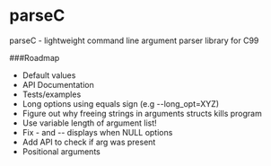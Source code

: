 # parseC
parseC - lightweight command line argument parser library for C99

###Roadmap
* Default values
* API Documentation
* Tests/examples
* Long options using equals sign (e.g --long_opt=XYZ)
* Figure out why freeing strings in arguments structs kills program
* Use variable length of argument list!
* Fix - and -- displays when NULL options
* Add API to check if arg was present
* Positional arguments